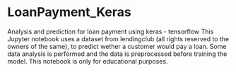 # LoanPayment_Keras
Analysis and prediction for loan payment using keras - tensorflow
This Jupyter notebook uses a dataset from lendingclub (all rights reserved to the owners of the same), to predict wether a customer would pay a loan. Some data analysis is performed and the data is preprocessed before training the model. This notebook is only for educational purposes.
